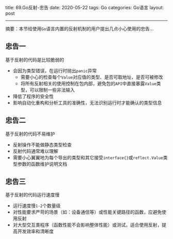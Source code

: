title: 69.Go反射-忠告
date: 2020-05-22
tags: Go
categories: Go语言
layout: post

------

摘要：本节给使用`Go`语言内置的反射机制的用户提出几点小心使用的忠告...

<!-- more -->

## 忠告一

基于反射的代码是比较脆弱的

- 会因为类型错误，在运行时抛出`panic`异常
  - 需要小心的检查每个`Value`对应值的类型、是否可取地址，是否可被修改
  - 将所有反射相关的使用控制在包内部，避免包的`API`中直接暴露`Value`类型，可以限制一些非法输入
- 降低了程序的安全性
- 影响自动化重构和分析工具的准确性，无法识别运行时才能确认的类型信息

## 忠告二

基于反射的代码不易维护

- 反射操作不能做静态类型检查
- 反射代码通常难以理解
- 需要小心翼翼地为每个导出的类型和其它接受`interface{}`或`reflect.Value`类型参数的函数维护说明文档

## 忠告三

基于反射的代码运行速度慢

- 运行速度慢`1-2`个数量级
- 对性能要求严苛的场景（如：设备通信等）或性能关键路径的函数，应避免使用反射
- 对大型交互类程序（函数性能不会影响整体性能）或测试，适合使用反射，提高开发效率和清晰度